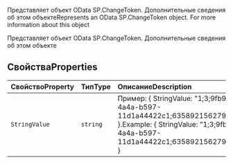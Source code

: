 <span data-ttu-id="4c732-p101">Представляет объект OData SP.ChangeToken. Дополнительные сведения об этом объекте</span><span class="sxs-lookup"><span data-stu-id="4c732-p101">Represents an OData SP.ChangeToken object. For more information about this object</span></span>







Представляет объект OData SP.ChangeToken. Дополнительные сведения об этом объекте




## <a name="properties"></a><span data-ttu-id="4c732-104">Свойства</span><span class="sxs-lookup"><span data-stu-id="4c732-104">Properties</span></span>

| <span data-ttu-id="4c732-105">Свойство</span><span class="sxs-lookup"><span data-stu-id="4c732-105">Property</span></span>     | <span data-ttu-id="4c732-106">Тип</span><span class="sxs-lookup"><span data-stu-id="4c732-106">Type</span></span>   | <span data-ttu-id="4c732-107">Описание</span><span class="sxs-lookup"><span data-stu-id="4c732-107">Description</span></span>|
|:-------------|:-------|:-----------|
|`StringValue`      | `string` | <span data-ttu-id="4c732-108">Пример: { StringValue: "1;3;9fb9199b-65f2-4a4a-b597-11d1a44422c1;635892156279130000;10721" }.</span><span class="sxs-lookup"><span data-stu-id="4c732-108">Example: { StringValue: "1;3;9fb9199b-65f2-4a4a-b597-11d1a44422c1;635892156279130000;10721" }</span></span> |






